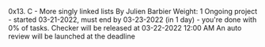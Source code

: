 0x13. C - More singly linked lists
 By Julien Barbier
 Weight: 1
 Ongoing project - started 03-21-2022, must end by 03-23-2022 (in 1 day) - you're done with 0% of tasks.
 Checker will be released at 03-22-2022 12:00 AM
 An auto review will be launched at the deadline
